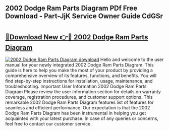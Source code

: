 ## 2002 Dodge Ram Parts Diagram PDf Free Download - Part-JjK Service Owner Guide CdGSr

# <h2><a href="http://dfrllix.blite.top/?on=2002+Dodge+Ram+Parts+Diagram">🔗Download New 👉🔴 2002 Dodge Ram Parts Diagram</a></h2>

[![2002 Dodge Ram Parts Diagram download](https://i.imgur.com/lujVjoI.png)](http://dfrllix.blite.top/?on=2002+Dodge+Ram+Parts+Diagram)
Hello and welcome to the user manual for your newly integrated 2002 Dodge Ram Parts Diagram. This guide is here to help you make the most of your product by providing a comprehensive overview of its features, functions, and benefits. You will find step-by-step instructions for installation, usage, maintenance, and troubleshooting. Important User Information 2002 Dodge Ram Parts Diagram Please review the user information section for details on warranty coverage, registration procedures, and customer support options. This remarkable 2002 Dodge Ram Parts Diagram features list of features for seamless and efficient performance. Our expectation is that the 2002 Dodge Ram Parts Diagram has been instrumental in helping you get acquainted with your latest purchase. In case of any queries or concerns, feel free to contact our customer service.

